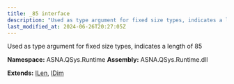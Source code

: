 ```yaml
---
title: _85 interface
description: "Used as type argument for fixed size types, indicates a length of 85  "
last_modified_at: 2024-06-26T20:27:05Z
---
```


Used as type argument for fixed size types, indicates a length of 85 

**Namespace:** ASNA.QSys.Runtime
**Assembly:** ASNA.QSys.Runtime.dll

**Extends:** [ILen](/reference/runtime/qsys-runtime/i-len.html), [IDim](/reference/runtime/qsys-runtime/i-dim.html)
<br>
<br>
